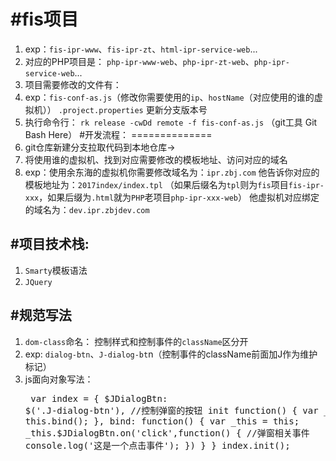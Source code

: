 #fis项目
===========
1.   exp：`fis-ipr-www`、`fis-ipr-zt`、`html-ipr-service-web`...
2.   对应的PHP项目是： `php-ipr-www-web`、`php-ipr-zt-web`、`php-ipr-service-web`...
3.   项目需要修改的文件有：
4.   exp：`fis-conf-as.js`（修改你需要使用的`ip`、`hostName`（对应使用的谁的虚拟机））
     `.project.properties` 更新分支版本号
5.   执行命令行： `rk release -cwDd remote -f fis-conf-as.js` （git工具 Git Bash Here）
#开发流程：
==============
1.   git仓库新建分支拉取代码到本地仓库->
2.   将使用谁的虚拟机、找到对应需要修改的模板地址、访问对应的域名
3.   exp：使用余东海的虚拟机你需要修改域名为：`ipr.zbj.com` 
      他告诉你对应的模板地址为：`2017index/index.tpl` （如果后缀名为`tpl`则为`fis`项目`fis-ipr-xxx`，如果后缀为`.html`就为`PHP`老项目`php-ipr-xxx-web`）
      他虚拟机对应绑定的域名为：`dev.ipr.zbjdev.com` 

#项目技术栈:
--------------
1.   `Smarty`模板语法
2.   `JQuery`

#规范写法
----------
1.   `dom-class`命名： 控制样式和控制事件的`className`区分开
2.   exp: `dialog-btn`、`J-dialog-bt`n（控制事件的className前面加J作为维护标记）
3.   js面向对象写法：
    <pre>
         var index = {
           $JDialogBtn: $('.J-dialog-btn'), //控制弹窗的按钮
           init function() {
               var _this = this;
               this.bind();
           },
           bind: function() {
               var _this = this;
               _this.$JDialogBtn.on('click',function() { //弹窗相关事件
                   console.log('这是一个点击事件');
               })
           }
         }
         index.init();
    </pre>
